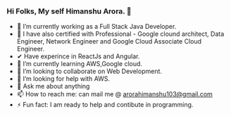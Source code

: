 ### Hi Folks, My self Himanshu Arora. 👋

<!--
**arorahimanshu103/arorahimanshu103** is a ✨ _special_ ✨ repository because its `README.md` (this file) appears on your GitHub profile.
-->
- 🔭 I’m currently working as a Full Stack Java Developer.
- 🎁 I have also certified with Professional - Google clound architect, Data Engineer, Network Engineer and Google Cloud Associate Cloud Engineer.
- ✔  Have experince in ReactJs and Angular.
- 🌱 I’m currently learning AWS,Google cloud.
- 👯 I’m looking to collaborate on Web Development.
- 🤔 I’m looking for help with AWS.
- 💬 Ask me about anything
- 📫 How to reach me: can mail me @ arorahimanshu103@gmail.com
- ⚡ Fun fact: I am ready to help and contibute in programming.

